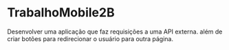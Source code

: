# TrabalhoMobile2B
Desenvolver uma aplicação que faz requisições a uma API externa. além de criar botões para redirecionar o usuário para outra página. 
